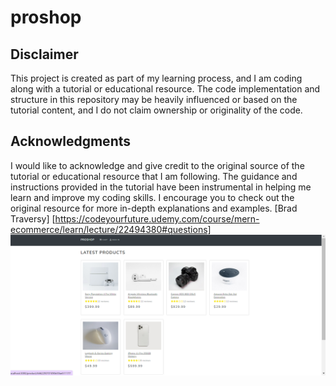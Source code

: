# proshop

## Disclaimer

This project is created as part of my learning process, and I am coding along with a tutorial or educational resource. The code implementation and structure in this repository may be heavily influenced or based on the tutorial content, and I do not claim ownership or originality of the code.

## Acknowledgments

I would like to acknowledge and give credit to the original source of the tutorial or educational resource that I am following. The guidance and instructions provided in the tutorial have been instrumental in helping me learn and improve my coding skills. I encourage you to check out the original resource for more in-depth explanations and examples.
[Brad Traversy]
[https://codeyourfuture.udemy.com/course/mern-ecommerce/learn/lecture/22494380#questions]
![Screenshot](frontend/src/images/1.png)
